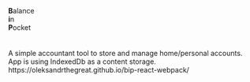 <section>
  <div><b>B</b>alance</div>
  <div><b>i</b>n</div>
  <div><b>P</b>ocket</div>
</section>
<section>
  <div style="margin-top: 2.5em">
    A simple accountant tool to store and manage home/personal accounts. App is using IndexedDb as a content storage.
  </div>
  <div>
    https://oleksandrthegreat.github.io/bip-react-webpack/
  </div>
</section>
